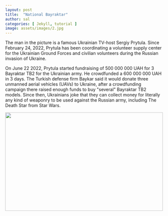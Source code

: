 ```yaml
---
layout: post
title:  "National Bayraktar"
author: sal
categories: [ Jekyll, tutorial ]
image: assets/images/2.jpg
---
```

The man in the picture is a famous Ukrainian TV-host Sergiy Prytula. Since February 24, 2022, Prytula has been coordinating a volunteer supply center for the Ukrainian Ground Forces and civilian volunteers during the Russian invasion of Ukraine.

On June 22  2022, Prytula started  fundraising of 500 000 000 UAH for 3 Bayraktar TB2 for the  Ukrainian army. He  crowdfunded a 600 000 000 UAH in 3 days. The Turkish defense firm Baykar said it would donate three unmanned aerial vehicles (UAVs) to Ukraine, after a crowdfunding campaign there raised enough funds to buy "several" Bayraktar TB2 models. Since then, Ukrainians joke that they can collect money for literally any kind of weaponry to be used against the Russian army, including The Death Star from Star Wars.


<p><image style="width:100%;" height="315" src="https://static.dw.com/image/51802658_303.jpg" frameborder="0" allowfullscreen></image></p>





